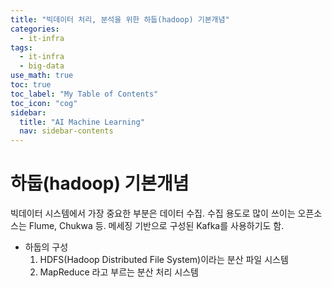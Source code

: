 ```yaml
---
title: "빅데이터 처리, 분석을 위한 하둡(hadoop) 기본개념" 
categories:
  - it-infra
tags:
  - it-infra
  - big-data
use_math: true
toc: true
toc_label: "My Table of Contents"
toc_icon: "cog"
sidebar:
  title: "AI Machine Learning"
  nav: sidebar-contents
---
```


# 하둡(hadoop) 기본개념

빅데이터 시스템에서 가장 중요한 부분은 데이터 수집. 
수집 용도로 많이 쓰이는 오픈소스는 Flume, Chukwa 등. 
메세징 기반으로 구성된 Kafka를 사용하기도 함. 

* 하둡의 구성
    1. HDFS(Hadoop Distributed File System)이라는 분산 파일 시스템
    2. MapReduce 라고 부르는 분산 처리 시스템


